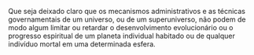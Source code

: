 ﻿Que seja deixado claro que os mecanismos administrativos e as técnicas governamentais de um universo, ou de um superuniverso, não podem de modo algum limitar ou retardar o desenvolvimento evolucionário ou o progresso espiritual de um planeta individual habitado ou de qualquer indivíduo mortal em uma determinada esfera.